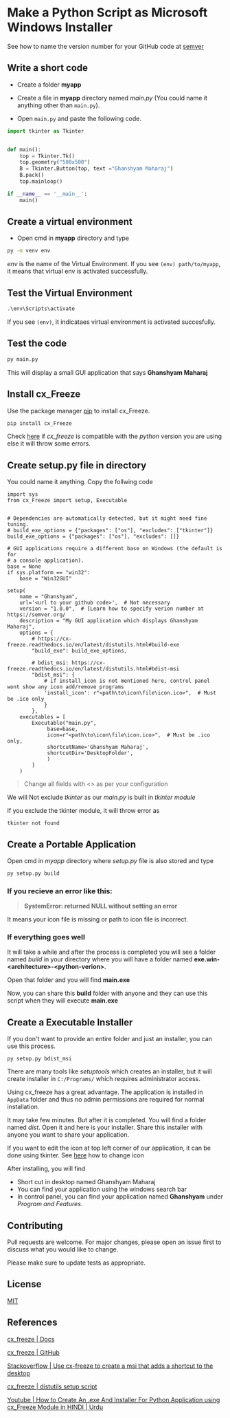 #  Make a Python Script as Microsoft Windows Installer

See how to name the version number for your GitHub code at [semver](https://semver.org/)

## Write a short code
* Create a folder **myapp**


* Create a file in **myapp** directory named *main.py*
(You could name it anything other than `main.py`).
 
* Open `main.py` and paste the following code.

```python
import tkinter as Tkinter


def main():
	top = Tkinter.Tk()
	top.geometry("500x500")
	B = Tkinter.Button(top, text ="Ghanshyam Maharaj")
	B.pack()
	top.mainloop()

if __name__ == '__main__':
	main()
```

## Create a virtual environment
* Open cmd in **myapp** directory and type 
```bat
py -m venv env
```
*env* is the name of the Virtual Environment. If you see `(env) path/to/myapp`, it means that virtual env is activated successfully.


## Test the Virtual Environment
```bat
.\env\Scripts\activate  
```
If you see `(env)`, it indicataes virtual environment is activated succesfully.

## Test the code
```bat
py main.py
```
This will display a small GUI application that says **Ghanshyam Maharaj**


## Install cx_Freeze

Use the package manager [pip](https://pip.pypa.io/en/stable/) to install cx_Freeze.

```bash
pip install cx_Freeze
```
Check [here](https://cx-freeze.readthedocs.io/en/latest/#welcome-to-cx-freeze-s-documentation) if *cx_freeze* is compatible with the *python* version you are using else it will throw some errors.

## Create setup.py file in <myapp> directory
You could name it anything. Copy the follwing code

```python3
import sys
from cx_Freeze import setup, Executable


# Dependencies are automatically detected, but it might need fine tuning.
# build_exe_options = {"packages": ["os"], "excludes": ["tkinter"]}
build_exe_options = {"packages": ["os"], "excludes": []}

# GUI applications require a different base on Windows (the default is for
# a console application).
base = None
if sys.platform == "win32":
    base = "Win32GUI"

setup(
    name = "Ghanshyam",
    url='<url to your github code>',  # Not necessary
    version = "1.0.0",  # [Learn how to specify verion number at https://semver.org/
    description = "My GUI application which displays Ghanshyam Maharaj",
    options = {
        # https://cx-freeze.readthedocs.io/en/latest/distutils.html#build-exe
        "build_exe": build_exe_options,

        # bdist_msi: https://cx-freeze.readthedocs.io/en/latest/distutils.html#bdist-msi
        "bdist_msi": {
            # if install_icon is not mentioned here, control panel wont show any icon add/remove programs
            'install_icon': r"<path\to\icon\file\icon.ico>",  # Must be .ico only
            }
        },
    executables = [
    	Executable("main.py",
    		 base=base,
    		 icon=r"<path\to\icon\file\icon.ico>",  # Must be .ico only,
    		 shortcutName='Ghanshyam Maharaj',
    		 shortcutDir='DesktopFolder',
    		 )
    	]
    )
```
> Change all fields with <> as per your configuration

We will Not exclude *tkinter* as our *main.py* is built in *tkinter module*

If you exclude the tkinter module, it will throw error as
```
tkinter not found
```

## Create a Portable Application

Open cmd in *myapp* directory where *setup.py* file is also stored and type

```bat
py setup.py build
```
### If you recieve an error like this:

> **SystemError: <built-in function AddIcon> returned NULL without setting an error**

It means your icon file is missing or path to icon file is incorrect.

### If everything goes well
It will take a while and after the process is completed you will see a folder named *build* in your directory where you will have a folder named **exe.win-\<architecture>-\<python-verion>**.

Open that folder and you will find **main.exe**

Now, you can share this **build** folder with anyone and they can use this script when they will execute **main.exe**

## Create a Executable Installer

If you don't want to provide an entire folder and just an installer, you can use this process.

```
py setup.py bdist_msi
```

There are many tools like *setuptools* which creates an installer, but it will create installer in `C:/Programs/` which requires administrator access.

Using cx_freeze has a great advantage. The application is installed in `AppData` folder and thus no admin permissions are required for normal installation.

It may take few minutes. But after it is completed. You will find a folder named *dist*. Open it and here is your installer. Share this installer with anyone you want to share your application.

If you want to edit the icon at top left corner of our application, it can be done using tkinter. See [here](https://stackoverflow.com/questions/23773825/how-can-change-the-logo-of-tkinter-gui-screen/23773857) how to change icon

After installing, you will find
* Short cut in desktop named Ghanshyam Maharaj
* You can find your application using the windows search bar
* In control panel, you can find your application named **Ghanshyam** under *Program and Features*.

## Contributing
Pull requests are welcome. For major changes, please open an issue first to discuss what you would like to change.

Please make sure to update tests as appropriate.

## License
[MIT](https://choosealicense.com/licenses/mit/)


## References
[cx_freeze | Docs](https://cx-freeze.readthedocs.io/en/latest/)

[cx_freeze | GitHub](https://github.com/marcelotduarte/cx_Freeze)

[Stackoverflow | Use cx-freeze to create a msi that adds a shortcut to the desktop](https://stackoverflow.com/questions/15734703/use-cx-freeze-to-create-an-msi-that-adds-a-shortcut-to-the-desktop)

[cx_freeze | distutils setup script](https://cx-freeze.readthedocs.io/en/latest/distutils.html)

[Youtube | How to Create An .exe And Installer For Python Application using cx_Freeze Module in HINDI | Urdu](https://youtu.be/inuzQfxTOkg)
